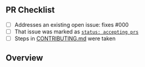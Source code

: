 <!-- 👋 Hi, thanks for sending a PR to chargehqDataToEvcc! 💖.
Please fill out all fields below and make sure each item is true and [x] checked.
Otherwise we may not be able to review your PR. -->

## PR Checklist

- [ ] Addresses an existing open issue: fixes #000
- [ ] That issue was marked as [`status: accepting prs`](https://github.com/jeffborg/chargehqDataToEvcc/issues?q=is%3Aopen+is%3Aissue+label%3A%22status%3A+accepting+prs%22)
- [ ] Steps in [CONTRIBUTING.md](https://github.com/jeffborg/chargehqDataToEvcc/blob/main/.github/CONTRIBUTING.md) were taken

## Overview

<!-- Description of what is changed and how the code change does that. -->
